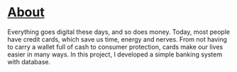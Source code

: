 # [About](https://hyperskill.org/projects/109)

Everything goes digital these days, and so does money. Today, most people have credit cards, which save us time, energy and nerves. From not having to carry a wallet full of cash to consumer protection, cards make our lives easier in many ways. In this project, I developed a simple banking system with database.

